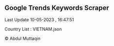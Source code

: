 

## Google Trends Keywords Scraper 
 
Last Update 10-05-2023 , 16:47:51

Country List :
VIETNAM.json



© Abdul Muttaqin 
